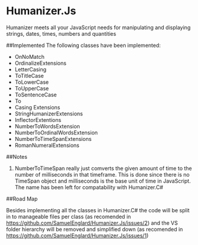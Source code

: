 Humanizer.Js
============

Humanizer meets all your JavaScript needs for manipulating and displaying strings, dates, times, numbers and quantities

##Implemented
The following classes have been implemented:

* OnNoMatch
* OrdinalizeExtensions
* LetterCasing
* ToTitleCase
* ToLowerCase
* ToUpperCase
* ToSentenceCase
* To
* Casing Extensions
* StringHumanizerExtensions
* InflectorExtentions
* NumberToWordsExtension
* NumberToOrdinalWordsExtension
* NumberToTimeSpanExtensions
* RomanNumeralExtensions

##Notes

1. NumberToTimeSpan really just comverts the given amount of time to the number of milliseconds in that timeframe. This is done since there is no TimeSpan object and milliseconds is the base unit of time in JavaScript. The name has been left for compatability with Humanizer.C#

##Road Map

Besides implementing all the classes in Humanizer.C# the code will be split in to manageable files per class (as recomended in https://github.com/SamuelEnglard/Humanizer.Js/issues/2) and the VS folder hierarchy will be removed and simplified down (as recomended in https://github.com/SamuelEnglard/Humanizer.Js/issues/1)
